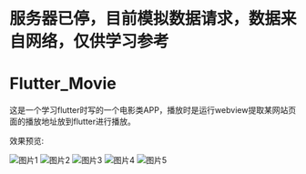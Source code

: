 
# 服务器已停，目前模拟数据请求，数据来自网络，仅供学习参考

# Flutter_Movie
这是一个学习flutter时写的一个电影类APP，播放时是运行webview提取某网站页面的播放地址放到flutter进行播放。


效果预览:

![图片1](https://github.com/Luy7788/Flutter_Movie/blob/master/res/IMG_8410.PNG) 
![图片2](https://github.com/Luy7788/Flutter_Movie/blob/master/res/IMG_8412.PNG) 
![图片3](https://github.com/Luy7788/Flutter_Movie/blob/master/res/IMG_8414.PNG) 
![图片4](https://github.com/Luy7788/Flutter_Movie/blob/master/res/IMG_8413.PNG) 
![图片5](https://github.com/Luy7788/Flutter_Movie/blob/master/res/IMG_8417.PNG) 

